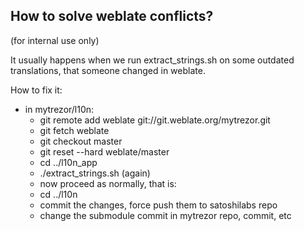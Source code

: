 How to solve weblate conflicts? 
--

(for internal use only)

It usually happens when we run extract\_strings.sh on some outdated translations, that someone changed in weblate.

How to fix it:

* in mytrezor/l10n:
    * git remote add weblate git://git.weblate.org/mytrezor.git
    * git fetch weblate
    * git checkout master
    * git reset --hard weblate/master
    * cd ../l10n\_app
    * ./extract\_strings.sh (again)
    * now proceed as normally, that is:
    * cd ../l10n
    * commit the changes, force push them to satoshilabs repo
    * change the submodule commit in mytrezor repo, commit, etc
